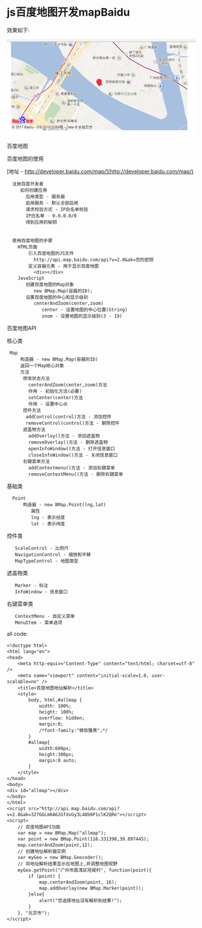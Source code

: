 # js百度地图开发mapBaidu

效果如下:

![](img.png)


 百度地图
 
 百度地图的使用 
 
 [地址 - http://developer.baidu.com/map/](http://developer.baidu.com/map/)	
 


      注册百度开发者
         如何创建应用
           应用类型 - 服务器
           启用服务 - 默认全部启用
           请求校验方式 - IP白名单校验
           IP白名单 - 0.0.0.0/0
           得到应用的秘钥


      使用百度地图的步骤
        HTML页面
            引入百度地图的JS文件
              http://api.map.baidu.com/api?v=2.0&ak=您的密钥
            定义容器元素 - 用于显示百度地图
              <div></div>
        JavaScript
           创建百度地图的Map对象
              new BMap.Map(容器的ID);
           设置百度地图的中心和显示级别
              centerAndZoom(center,zoom)
	             center - 设置地图的中心位置(String)
	             zoom - 设置地图的显示级别(3 - 19)  



百度地图API

核心类

     Map
         构造器 - new BMap.Map(容器的ID)
         返回一个Map核心对象
         方法
          修改状态方法
            centerAndZoom(center,zoom)方法
            作用 - 初始化方法(必要)
            setCenter(center)方法
            作用 - 设置中心点
          控件方法
           addControl(control)方法 - 添加控件
           removeControl(control)方法 - 删除控件
          遮盖物方法
            addOverlay()方法 - 添加遮盖物
            removeOverlay()方法 - 删除遮盖物
            openInfoWindow()方法 - 打开信息窗口
            closeInfoWindow()方法 - 关闭信息窗口
          右键菜单方法
            addContextmenu()方法 - 添加右键菜单
            removeContextMenu()方法 - 删除右键菜单  




基础类

      Point
          构造器 - new BMap.Point(lng,lat)
             属性
             lng - 表示经度
             lat - 表示纬度
	     
 控件类
 
       ScaleControl - 比例尺
       NavigationControl - 缩放和平移
       MapTypeControl - 地图类型
       
 遮盖物类
 
       Marker - 标注
       InfoWindow - 信息窗口
       
 右键菜单类
 
       ContextMenu - 自定义菜单
       MenuItem - 菜单选项                                           


all code:
```
<!doctype html>
<html lang="en">
<head>
    <meta http-equiv="Content-Type" content="text/html; charset=utf-8" />
    <meta name="viewport" content="initial-scale=1.0, user-scalable=no" />
    <title>百度地图地址解析</title>
    <style>
        body, html,#allmap {
            width: 100%;
            height: 100%;
            overflow: hidden;
            margin:0;
            /*font-family:"微软雅黑";*/
        }
        #allmap{
            width:600px;
            height:300px;
            margin:0 auto;
        }
    </style>
</head>
<body>
<div id="allmap"></div>
</body>
</html>
<script src="http://api.map.baidu.com/api?v=2.0&ak=327GGLm6A62GfdvGy3L48b6P1clK2QRe"></script>
<script>
    // 百度地图API功能
    var map = new BMap.Map("allmap");
    var point = new BMap.Point(116.331398,39.897445);
    map.centerAndZoom(point,12);
    // 创建地址解析器实例
    var myGeo = new BMap.Geocoder();
    // 将地址解析结果显示在地图上,并调整地图视野
    myGeo.getPoint("广州市荔湾区坦尾村", function(point){
        if (point) {
            map.centerAndZoom(point, 16);
            map.addOverlay(new BMap.Marker(point));
        }else{
            alert("您选择地址没有解析到结果!");
        }
    }, "北京市");
</script>
```

